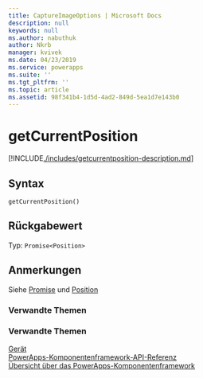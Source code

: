 ```yaml
---
title: CaptureImageOptions | Microsoft Docs
description: null
keywords: null
ms.author: nabuthuk
author: Nkrb
manager: kvivek
ms.date: 04/23/2019
ms.service: powerapps
ms.suite: ''
ms.tgt_pltfrm: ''
ms.topic: article
ms.assetid: 98f341b4-1d5d-4ad2-849d-5ea1d7e143b0
---
```


# <a name="getcurrentposition"></a>getCurrentPosition

[!INCLUDE[./includes/getcurrentposition-description.md](./includes/getcurrentposition-description.md)]

## <a name="syntax"></a>Syntax

`getCurrentPosition()`

## <a name="return-value"></a>Rückgabewert

Typ: `Promise<Position>`

## <a name="remarks"></a>Anmerkungen

Siehe [Promise](https://developer.mozilla.org/docs/Web/JavaScript/Reference/Global_Objects/Promise) und [Position](https://developer.mozilla.org/en-US/docs/Web/API/Position)

### <a name="related-topics"></a>Verwandte Themen


### <a name="related-topics"></a>Verwandte Themen

[Gerät](../device.md)<br/>
[PowerApps-Komponentenframework-API-Referenz](../../reference/index.md)<br/>
[Übersicht über das PowerApps-Komponentenframework](../../overview.md)